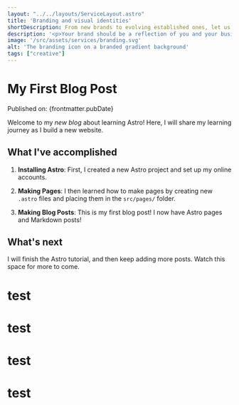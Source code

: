 ```yaml
---
layout: "../../layouts/ServiceLayout.astro"
title: 'Branding and visual identities'
shortDescription: From new brands to evolving established ones, let us help you with a brand you can be proud of
description: '<p>Your brand should be a reflection of you and your business. We work closely with our clients to come up with compelling and engaging logos and brand guidelines.</p><p>Whether you need a brand new start or help evolving an established brand then we are here to help.</p>'
image: '/src/assets/services/branding.svg'
alt: 'The branding icon on a branded gradient background'
tags: ["creative"]
---
```



# My First Blog Post

Published on: {frontmatter.pubDate}

Welcome to my _new blog_ about learning Astro! Here, I will share my learning journey as I build a new website.

## What I've accomplished

1. **Installing Astro**: First, I created a new Astro project and set up my online accounts.

2. **Making Pages**: I then learned how to make pages by creating new `.astro` files and placing them in the `src/pages/` folder.

3. **Making Blog Posts**: This is my first blog post! I now have Astro pages and Markdown posts!

## What's next

I will finish the Astro tutorial, and then keep adding more posts. Watch this space for more to come.

<div class="card-grid">
<h1>test</h1>
<h1>test</h1>
<h1>test</h1>
<h1>test</h1>
</div>
